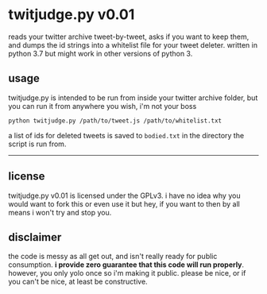 # twitjudge.py v0.01
reads your twitter archive tweet-by-tweet, asks if you want to keep them, and dumps the id strings into a whitelist file for your tweet deleter. written in python 3.7 but might work in other versions of python 3.

## usage
twitjudge.py is intended to be run from inside your twitter archive folder, but you can run it from anywhere you wish, i'm not your boss

`python twitjudge.py /path/to/tweet.js /path/to/whitelist.txt`

a list of ids for deleted tweets is saved to `bodied.txt` in the directory the script is run from.

---

## license

twitjudge.py v0.01 is licensed under the GPLv3. i have no idea why you would want to fork this or even use it but hey, if you want to then by all means i won't try and stop you.

## disclaimer

the code is messy as all get out, and isn't really ready for public consumption. **i provide zero guarantee that this code will run properly**. however, you only yolo once so i'm making it public. please be nice, or if you can't be nice, at least be constructive.
